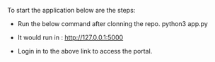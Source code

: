 To start the application below are the steps:
- Run the below command after clonning the repo.
python3 app.py

- It would run in : http://127.0.0.1:5000
- Login in to the above link to access the portal.